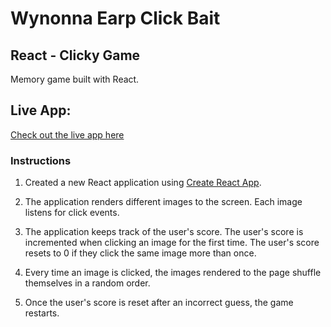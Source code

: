 # Wynonna Earp Click Bait

## React - Clicky Game

Memory game built with React.



## Live App:

[Check out the live app here](https://ebayler.github.io/React-Clicky-Game/)



### Instructions

1. Created a new React application using [Create React App](https://github.com/facebookincubator/create-react-app).

2. The application renders different images to the screen. Each image listens for click events.

3. The application keeps track of the user's score. The user's score is incremented when clicking an image for the first time. The user's score resets to 0 if they click the same image more than once.

4. Every time an image is clicked, the images rendered to the page shuffle themselves in a random order.

5. Once the user's score is reset after an incorrect guess, the game restarts.




